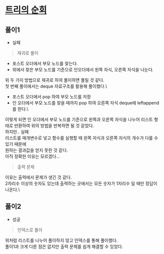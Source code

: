 # [트리의 순회](https://www.acmicpc.net/problem/2263)

## 풀이1
- 실패

> 재귀로 풀이

- 포스트 오더에서 부모 노드를 찾는다.
- 위에서 찾은 부모 노드를 기준으로 인오더에서 왼쪽 자식, 오른쪽 자식을 나눈다.

위 두 가지 방법으로 재귀로 하여 풀이하면 풀릴 것 같다.\
첫 번째 풀이에서는 deque 자료구조를 활용해 풀이했다.\
- 포스트 오더에서 pop 하여 부모 노드를 저장
- 인 오더에서 부모 노드를 찾을 때까지 pop 하여 오른쪽 자식 deque에 leftappend 를 한다.\

이렇게 되면 인 오더에서 부모 노드를 기준으로 왼쪽과 오른쪽 자식을 나누어 리스트 형태로 반환하여 위의 방법을 반복하면 될 것 같았다.\
하지만.. 실패\
리스트를 매개변수로 넣고 함수를 실행할 때 왼쪽 자식과 오른쪽 자식의 개수가 다를 수 있기 때문에\
원하는 결과값을 얻지 못한 것 같다.\
아직 정확한 이유는 모르겠다...

> 출력 문제

이유는 출력에서 문제가 생긴 것 같다.\
2자리수 이상의 숫자도 있는데 출력하는 곳에서는 모든 숫자가 1자리수 일 때만 정답이 나온다.\

## 풀이2
- 성공

> 인덱스로 풀이

위처럼 리스트를 나누어 풀이하지 않고 인덱스를 통해 풀이했다.\
풀이1과 크게 다른 점은 없지만 출력 문제를 쉽게 해결할 수 있었다.